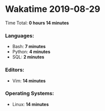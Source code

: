 # Wakatime 2019-08-29

Time Total: **0 hours 14 minutes**

### Languages:
- Bash: **7 minutes** 
- Python: **4 minutes** 
- SQL: **2 minutes** 

### Editors:
- Vim: **14 minutes** 

### Operating Systems:
- Linux: **14 minutes** 

